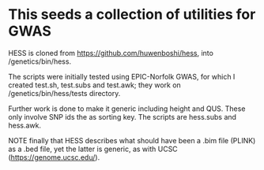# This seeds a collection of utilities for GWAS

HESS is cloned from https://github.com/huwenboshi/hess, into /genetics/bin/hess.

The scripts were initially tested using EPIC-Norfolk GWAS, for which I created test.sh, test.subs and test.awk; they work on /genetics/bin/hess/tests directory.

Further work is done to make it generic including height and QUS. These only involve SNP ids the as sorting key. The scripts are hess.subs and hess.awk.

NOTE finally that HESS describes what should have been a .bim file (PLINK) as a .bed file, yet the latter is generic, as with UCSC (https://genome.ucsc.edu/).
